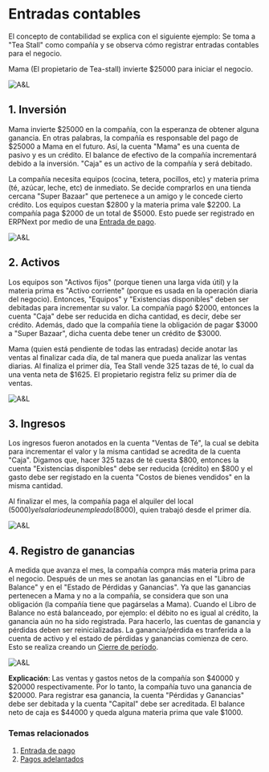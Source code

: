 <!-- add-breadcrumbs -->
# Entradas contables

El concepto de contabilidad se explica con el siguiente ejemplo: Se toma a 
"Tea Stall" como compañía y se observa cómo registrar entradas contables
para el negocio. 

 Mama (El propietario de Tea-stall) invierte $25000 para iniciar el negocio.

![A&L](/docs/assets/old_images/erpnext/assets-1.png)

## 1. Inversión
Mama invierte $25000 en la compañía, con la esperanza de obtener alguna
ganancia. En otras palabras, la compañía es responsable del pago de $25000 a Mama en 
el futuro. Así, la cuenta "Mama" es una cuenta de pasivo y es un crédito. El balance de
efectivo de la compañía incrementará debido a la inversión. "Caja" es un activo de
la compañía y será debitado.

La compañía necesita equipos (cocina, tetera, pocillos, etc) y materia prima (té, 
azúcar, leche, etc) de inmediato. Se decide comprarlos en una tienda cercana "Super Bazaar"
que pertenece a un amigo y le concede cierto crédito. Los equipos cuestan $2800 y la
materia prima vale $2200. La compañía paga $2000 de un total de $5000. Esto puede ser registrado en ERPNext por medio de una [Entrada de pago](/docs/user/manual/es/accounts/payment-entry).
  
![A&L](/docs/assets/old_images/erpnext/assets-2.png)

## 2. Activos
Los equipos son "Activos fijos" (porque tienen una larga vida útil) y la materia prima es "Activo corriente" (porque es usada en la 
operación diaria del negocio). Entonces, "Equipos" y "Existencias disponibles" deben
ser debitadas para incrementar su valor. La compañía pagó $2000, entonces la cuenta
"Caja" debe ser reducida en dicha cantidad, es decir, debe ser crédito. Además, dado que la
compañía tiene la obligación de pagar $3000 a "Super Bazaar", dicha cuenta debe tener
un crédito de $3000.

Mama (quien está pendiente de todas las entradas) decide anotar las ventas al finalizar
cada día, de tal manera que pueda analizar las ventas diarias. Al finaliza el primer
día, Tea Stall vende 325 tazas de té, lo cual da una venta neta de $1625. El propietario
registra feliz su primer día de ventas.

![A&L](/docs/assets/old_images/erpnext/assets-3.png)

## 3. Ingresos
Los ingresos fueron anotados en la cuenta "Ventas de Té", la cual se 
debita para incrementar el valor y la misma cantidad se acredita de la cuenta
"Caja". Digamos que, hacer 325 tazas de té cuesta $800, entonces la 
cuenta "Existencias disponibles" debe ser reducida (crédito) en $800 y el gasto
debe ser registado en la cuenta "Costos de bienes vendidos" en la misma cantidad.

Al finalizar el mes, la compañía paga el alquiler del local ($5000) y el salario de
un empleado ($8000), quien trabajó desde el primer día.

![A&L](/docs/assets/old_images/erpnext/assets-4.png)

## 4. Registro de ganancias

A medida que avanza el mes, la compañía compra más materia prima para el negocio.
Después de un mes se anotan las ganancias en el "Libro de Balance" y en el "Estado de Pérdidas y Ganancias". Ya que las ganancias pertenecen a Mama y no a
la compañía, se considera que son una obligación (la compañía tiene
que pagárselas a Mama). Cuando el Libro de Balance no está balanceado, por ejemplo: el
débito no es igual al crédito, la ganancia aún no ha sido registrada. Para hacerlo, las cuentas de ganancia y pérdidas deben ser reinicializadas. La ganancia/pérdida es tranferida a la cuenta de activo y el estado de pérdidas y ganancias comienza de cero. Esto se realiza creando un [Cierre de período](/docs/user/manual/es/accounts/period-closing-voucher).

![A&L](/docs/assets/old_images/erpnext/assets-5.png)

**Explicación**: Las ventas y gastos netos de la compañía son $40000 y $20000 respectivamente.
Por lo tanto, la compañía tuvo una ganancia de $20000. Para registrar esa ganancia,
la cuenta "Pérdidas y Ganancias" debe ser debitada y la cuenta "Capital"
debe ser acreditada. El balance neto de caja es $44000 y queda alguna materia
prima que vale $1000.


### Temas relacionados
1. [Entrada de pago](/docs/user/manual/es/accounts/payment-entry)
1. [Pagos adelantados](/docs/user/manual/es/accounts/advance-payment-entry)

